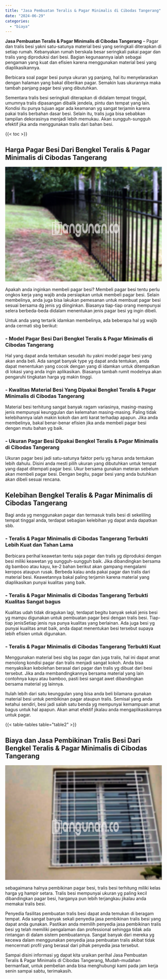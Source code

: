 ```yaml
---
title: "Jasa Pembuatan Teralis & Pagar Minimalis di Cibodas Tangerang"
date: "2024-06-29"
categories: 
  - "biaya"
---
```


**Jasa Pembuatan Teralis & Pagar Minimalis di Cibodas Tangerang** – Pagar dan tralis besi yakni satu-satunya material besi yang seringkali diterapkan di setiap rumah. Kebanyakan rumah berskala besar seringkali pakai pagar dan tralis yang diproduksi dari besi. Bagian kegunaannya ialah sebagai pengaman yang kuat dan efisien karena menggunakan material besi yang diaplikasikannya.

Berbicara soal pagar besi punya ukuran yg panjang, hal itu menyelaraskan dengan halaman yang bakal diberikan pagar. Semakin luas ukurannya maka tambah panjang pagar besi yang dibutuhkan.

Sementara tralis besi seringkali diterapkan di didalam tempat tinggal, umumnya tralis dipasangan dibalik jendela, pintu dan tempat yang lain. Kondisi itu punya tujuan agar ada keamanan yg sangat terjamin karena pakai tralis berbahan dasar besi. Selain itu, tralis juga bisa sebabkan tampilan dekorasinya menjadi lebih memukau. Akan sungguh-sungguh efektif jika anda menggunakan tralis dari bahan besi.

{{< toc >}}

## Harga Pagar Besi Dari Bengkel Teralis & Pagar Minimalis di Cibodas Tangerang

![Jasa Pembuatan Teralis & Pagar Minimalis di Cibodas Tangerang](/images/pagar-minimalis-murah-57.png)

Apakah anda inginkan membeli pagar besi? Membeli pagar besi tentu perlu ongkos kerja yang wajib anda persiapkan untuk membeli pagar besi. Selain membelinya, anda juga bisa lakukan pemesanan untuk membuat pagar besi sesuai bersama dg jenis yg diinginkan. Biasanya tiap-tiap orang mempunyai selera berbeda-beda didalam menentukan jenis pagar besi yg ingin dibeli.

Untuk anda yang tertarik idamkan membelinya, ada beberapa hal yg wajib anda cermati sbg berikut:
### \- Model Pagar Besi Dari Bengkel Teralis & Pagar Minimalis di Cibodas Tangerang

Hal yang dapat anda tentukan sesudah itu yakni model pagar besi yang akan anda beli. Ada sangat banyak type yg dapat anda tentukan, anda dapat menentukan yang cocok dengan yang di idamkan untuk ditempatkan di lokasi yang anda ingin aplikasikan. Biasanya tambah rumit modelnya akan pengaruhi tingkatan harga yg makin tinggi.

### \- Kwalitas Material Besi Yang Dipakai Bengkel Teralis & Pagar Minimalis di Cibodas Tangerang

Material besi terhitung sangat banyak ragam variasinya, masing-masing jenis mempunyai keunggulan dan kelemahan masing-masing. Paling tidak kelebihannya ialah makin kokoh dan anti karat terhadap apapun. Jika anda membelinya, bakal benar-benar efisien jika anda membeli pagar besi dengan mutu bahan yg baik.

### \- Ukuran Pagar Besi Dipakai Bengkel Teralis & Pagar Minimalis di Cibodas Tangerang

Ukuran pagar besi jadi satu-satunya faktor perlu yg harus anda tentukan lebih dahulu. Disini anda mesti pilih ukuran yang dibutuhkan untuk tempat yang dapat ditempati pagar besi. Ukur bersama gunakan meteran sebelum akan membeli pagar besi. Dengan begitu, pagar besi yang anda butuhkan akan dibeli sesuai rencana.

## Kelebihan Bengkel Teralis & Pagar Minimalis di Cibodas Tangerang

Bagi anda yg menggunakan pagar dan termasuk tralis besi di sekeliling tempat tinggal anda, terdapat sebagian kelebihan yg dapat anda dapatkan sbb.

### \- Teralis & Pagar Minimalis di Cibodas Tangerang Terbukti Lebih Kuat dan Tahan Lama

Berbicara perihal keawetan tentu saja pagar dan tralis yg diproduksi dengan besi miliki keawetan yg sungguh-sungguh baik. Jika dibandingkan bersama dg bamboo atau kayu, ke-2 bahan berikut akan gampang mengalami keropos ataupun rusak. Berbeda kalau anda pakai pagar dan tralis dari material besi. Keawetannya bakal paling terjamin karena material yang diaplikasikan punyai kualitas yang baik.

### \- Teralis & Pagar Minimalis di Cibodas Tangerang Terbukti Kualitas Sangat bagus

Kualitas udah tidak diragukan lagi, terdapat begitu banyak sekali jenis besi yg mampu digunakan untuk pembuatan pagar besi dengan tralis besi. Tiap-tiap jenisSetiap jenis nya punya kualitas yang berlainan. Ada juga besi yg punyai kualitas amat baik, anda dapat menentukan besi tersebut supaya lebih efisien untuk digunakan.

### \- Teralis & Pagar Minimalis di Cibodas Tangerang Terbukti Kuat

Menggunakan material besi sbg las pagar dan juga tralis, hal ini dapat amat menolong kondisi pagar dan tralis menjadi sangat kokoh. Anda bisa menyaksikan kebolehan berasal dari pagar dan tralis yg dibuat dari besi tersebut. Jika anda membandingkannya bersama material yang lain contohnya kayu atau bamboo, pasti besi sangat awet dibandingkan bersama material yg lainnya.

Itulah lebih dari satu keunggulan yang bisa anda beli bilamana gunakan material besi untuk pembikinan pagar ataupun tralis. Semisal yang anda ketahui sendiri, besi jadi salah satu benda yg mempunyai kemampuan amat bagus untuk hal apapun. Akan amat efektif jikalau anda mengaplikasikannya untuk pagar.

{{< table-tables table="table2" >}}

## Biaya dan Jasa Pembikinan Tralis Besi Dari Bengkel Teralis & Pagar Minimalis di Cibodas Tangerang

![Jasa Pembuatan Teralis & Pagar Minimalis di Cibodas Tangerang](/images/teralis-minimalis-murah-05.png)

sebagaimana halnya pembikinan pagar besi, tralis besi terhitung miliki kelas harga yg hampir setara. Tralis besi mempunyai ukuran yg paling kecil dibandingkan pagar besi, harganya pun lebih terjangkau jikalau anda memakai tralis besi.

Penyedia fasilitas pembuatan tralis besi dapat anda temukan di beragam tempat. Ada sangat banyak sekali penyedia jasa pembikinan tralis besi yang dapat anda gunakan. Pastikan anda memilih penyedia jasa pembikinan tralis besi yg telah memiliki pengalaman dan professional sehingga tidak ada rintangan di dalam sistem pembuatannya. Sangat banyak dari mereka yg kecewa dalam menggunakan penyedia jasa pembuatan tralis akibat tidak mencermati profil yang berasal dari pihak penyedia jasa tersebut.

Sampai disini informasi yg dapat kita uraikan perihal Jasa Pembuatan Teralis & Pagar Minimalis di Cibodas Tangerang, Mudah-mudahan bermanfaat, untuk pembelian anda bisa menghubungi kami pada jam kerja senin sampai sabtu, terimakasih.
